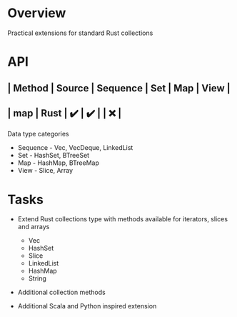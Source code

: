 # Overview

Practical extensions for standard Rust collections


# API

| Method | Source | Sequence | Set | Map | View |
-------------------------------------------------
| map | Rust | :heavy_check_mark: | :heavy_check_mark: |  | :x: |
-----------------------------------------------------------------

Data type categories
- Sequence - Vec, VecDeque, LinkedList
- Set - HashSet, BTreeSet
- Map - HashMap, BTreeMap
- View - Slice, Array

# Tasks

- Extend Rust collections type with methods available for iterators, slices and arrays
  - Vec
  - HashSet
  - Slice
  - LinkedList
  - HashMap
  - String


- Additional collection methods


- Additional Scala and Python inspired extension

